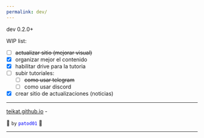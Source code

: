 ```yaml
---
permalink: dev/
---
```


<link rel="icon" href="etc/icon1.png">

dev 0.2.0+

WIP list:

- [ ] ~~actualizar sitio (mejorar visual)~~
- [x] organizar mejor el contenido
- [x] habilitar drive para la tutoria
- [ ] subir tutoriales:
    - [ ] ~~como usar telegram~~
    - [ ] como usar discord
- [x] crear sitio de actualizaciones (noticias)

---

[teikat.github.io][teikat] - <span id="ver"></span>

:ghost: `by` <span style="color: blue;">`patod01`</span> :ghost:

[teikat]: https://teikat.github.io

---
